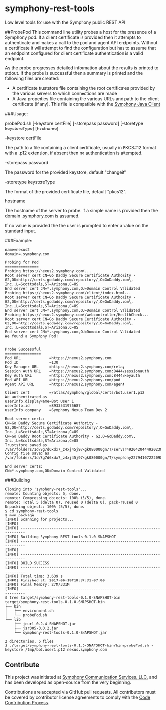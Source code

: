 # symphony-rest-tools
Low level tools for use with the Symphony public REST API

##ProbePod
This command line utility probes a host for the presence of 
a Symphony pod. If a client certificate is provided then it
attempts to authenticate and makes a call to the pod and agent
API endpoints. Without a certificate it will attempt to find
the configuration but has to assume that an endpoint configured
for client certificate authentication is a valid endpoint.

As the probe progresses detailed information about the results
is printed to stdout. If the probe is successful then a
summary is printed and the following files are created:

* A certificate truststore file containing the root certificates
provided by the various servers to which connections are made
* A Java properties file containing the various URLs and path
to the client certificate (if any). This file is compatible
with the [Symphony Java Client](https://github.com/symphonyoss/symphony-java-client)

###Usage:

probePod.sh [-keystore certFile] [-storepass password] [-storetype keystoreType] [hostname]

 -keystore certFile

The path to a file containing a client certificate, usually in
PKCS#12 format with a .p12 extension, if absent then no authentication
is attempted.

 -storepass password

The password for the provided keystore, default "changeit"

 -storetype keystoreType
 
 The format of the provided certificate file, default "pkcs12".
 
 hostname
 
 The hostname of the server to probe. If a simple name is provided then
 the domain .symphony.com is assumed.
 
 If no value is provided the the user is prompted to enter a value
 on the standard input.
 

###Example:

```$ probePod.sh -keystore bot.user5.p12 nexus2
name=nexus2
domain=.symphony.com

Probing for Pod
===============
Probing https://nexus2.symphony.com/...
Root server cert CN=Go Daddy Secure Certificate Authority - G2,OU=http://certs.godaddy.com/repository/,O=GoDaddy.com\, Inc.,L=Scottsdale,ST=Arizona,C=US
End server cert CN=*.symphony.com,OU=Domain Control Validated
Probing https://nexus2.symphony.com//client/index.html...
Root server cert CN=Go Daddy Secure Certificate Authority - G2,OU=http://certs.godaddy.com/repository/,O=GoDaddy.com\, Inc.,L=Scottsdale,ST=Arizona,C=US
End server cert CN=*.symphony.com,OU=Domain Control Validated
Probing https://nexus2.symphony.com//webcontroller/HealthCheck...
Root server cert CN=Go Daddy Secure Certificate Authority - G2,OU=http://certs.godaddy.com/repository/,O=GoDaddy.com\, Inc.,L=Scottsdale,ST=Arizona,C=US
End server cert CN=*.symphony.com,OU=Domain Control Validated
We found a Symphony Pod!


Probe Successful
================
Pod URL             =https://nexus2.symphony.com
Pod ID              =130
Key Manager URL     =https://nexus2.symphony.com/relay
Session Auth URL    =https://nexus2.symphony.com:8444/sessionauth
Key Auth URL        =https://nexus2.symphony.com:8444/keyauth
Pod API URL         =https://nexus2.symphony.com/pod
Agent API URL       =https://nexus2.symphony.com/agent

Client cert         =/atlas/symphony/global/certs/bot.user1.p12
We authenticated as
userInfo.displayName=Bot User 1
userInfo.id         =8933531975687
userInfo.company    =Symphony Nexus Team Dev 2

Root server certs:
CN=Go Daddy Secure Certificate Authority - G2,OU=http://certs.godaddy.com/repository/,O=GoDaddy.com\, Inc.,L=Scottsdale,ST=Arizona,C=US
CN=Go Daddy Root Certificate Authority - G2,O=GoDaddy.com\, Inc.,L=Scottsdale,ST=Arizona,C=US
Truststore saved as /var/folders/1d/8g7d6xdx7_z4xj45j97kgk080000gn/T/server4920420444920238160.truststore
Config file saved as /var/folders/1d/8g7d6xdx7_z4xj45j97kgk080000gn/T/symphony2279410722209853728.properties

End server certs:
CN=*.symphony.com,OU=Domain Control Validated

```
###Building

```$ git clone https://github.com/bruceskingle/symphony-rest-tools.git
Cloning into 'symphony-rest-tools'...
remote: Counting objects: 5, done.
remote: Compressing objects: 100% (5/5), done.
remote: Total 5 (delta 0), reused 0 (delta 0), pack-reused 0
Unpacking objects: 100% (5/5), done.
$ cd symphony-rest-tools
$ mvn package
[INFO] Scanning for projects...
[INFO]                                                                         
[INFO] ------------------------------------------------------------------------
[INFO] Building Symphony REST tools 0.1.0-SNAPSHOT
[INFO] ------------------------------------------------------------------------
[INFO] 
[INFO] ------------------------------------------------------------------------
[INFO] BUILD SUCCESS
[INFO] ------------------------------------------------------------------------
[INFO] Total time: 3.639 s
[INFO] Finished at: 2017-06-19T19:37:31-07:00
[INFO] Final Memory: 27M/331M
[INFO] ------------------------------------------------------------------------
$ tree target/symphony-rest-tools-0.1.0-SNAPSHOT-bin
target/symphony-rest-tools-0.1.0-SNAPSHOT-bin
├── bin
│   ├── environment.sh
│   └── probePod.sh
└── lib
    ├── jcurl-0.9.4-SNAPSHOT.jar
    ├── jsr305-3.0.2.jar
    └── symphony-rest-tools-0.1.0-SNAPSHOT.jar

2 directories, 5 files
$ ./target/symphony-rest-tools-0.1.0-SNAPSHOT-bin/bin/probePod.sh -keystore /tmp/bot.user1.p12 nexus.symphony.com

```
## Contribute
This project was initiated at [Symphony Communication Services, LLC.](https://www.symphony.com) and has been developed as open-source from the very beginning.

Contributions are accepted via GitHub pull requests. All contributors must be covered by contributor license agreements to comply with the [Code Contribution Process](https://symphonyoss.atlassian.net/wiki/display/FM/Code+Contribution+Process).
